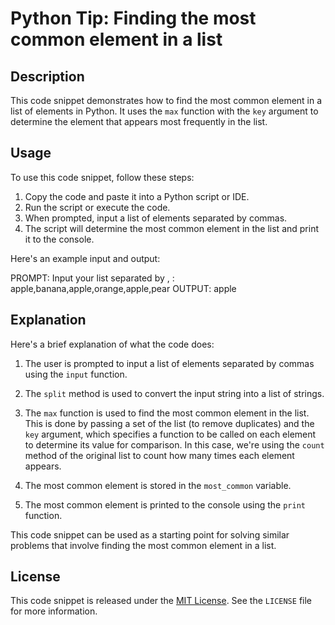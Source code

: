 # Python Tip: Finding the most common element in a list

## Description

This code snippet demonstrates how to find the most common element in a list of elements in Python. It uses the `max` function with the `key` argument to determine the element that appears most frequently in the list.

## Usage

To use this code snippet, follow these steps:

1. Copy the code and paste it into a Python script or IDE.
2. Run the script or execute the code.
3. When prompted, input a list of elements separated by commas.
4. The script will determine the most common element in the list and print it to the console.

Here's an example input and output:

PROMPT: Input your list separated by , : apple,banana,apple,orange,apple,pear
OUTPUT: apple


## Explanation

Here's a brief explanation of what the code does:

1. The user is prompted to input a list of elements separated by commas using the `input` function.

2. The `split` method is used to convert the input string into a list of strings.

3. The `max` function is used to find the most common element in the list. This is done by passing a set of the list (to remove duplicates) and the `key` argument, which specifies a function to be called on each element to determine its value for comparison. In this case, we're using the `count` method of the original list to count how many times each element appears.

4. The most common element is stored in the `most_common` variable.

5. The most common element is printed to the console using the `print` function.

This code snippet can be used as a starting point for solving similar problems that involve finding the most common element in a list.

## License

This code snippet is released under the [MIT License](https://opensource.org/licenses/MIT). See the `LICENSE` file for more information.



